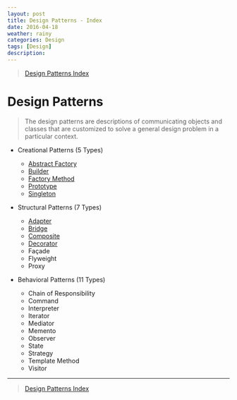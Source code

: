 ```yaml
---
layout: post
title: Design Patterns - Index
date: 2016-04-18
weather: rainy
categories: Design 
tags: [Design]
description: 
---
```


> [Design Patterns Index](http://raysxysun.github.io/categories/#Design)

# Design Patterns

>The design patterns are descriptions of communicating objects and classes that are customized to solve a general design problem in a particular context. 

- Creational Patterns (5 Types)
	- [Abstract Factory](http://raysxysun.github.io/design/2016/04/19/DesignPatterns-Abstract-Factory/)
	- [Builder](http://raysxysun.github.io/design/2016/04/20/DesignPatterns-Builder/)
	- [Factory Method](http://raysxysun.github.io/design/2016/04/20/DesignPatterns-Factory-Method/) 
	- [Prototype](http://raysxysun.github.io/design/2016/04/21/DesignPatterns-Prototype/) 
	- [Singleton](http://raysxysun.github.io/design/2016/04/22/DesignPatterns-Singleton/)


- Structural Patterns (7 Types)
	- [Adapter](http://raysxysun.github.io/design/2016/04/23/DesignPatterns-Adapter/)
	- [Bridge](http://raysxysun.github.io/design/2016/04/26/DesignPatterns-Bridge/) 
	- [Composite](http://raysxysun.github.io/design/2016/04/26/DesignPatterns-Composite/) 
	- [Decorator](http://raysxysun.github.io/design/2016/04/28/DesignPatterns-Decorator/)  
	- Façade 
	- Flyweight 
	- Proxy 


- Behavioral Patterns (11 Types)
	- Chain of Responsibility 
	- Command 
	- Interpreter 
	- Iterator 
	- Mediator 
	- Memento 
	- Observer 
	- State 
	- Strategy 
	- Template Method 
	- Visitor 

---

> [Design Patterns Index](http://raysxysun.github.io/categories/#Design)